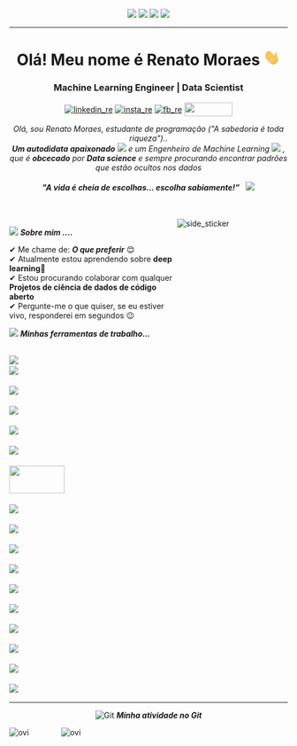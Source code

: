  <p align="center">
<img src="https://img.shields.io/badge/Idade-33-blue" />
  <img src="https://img.shields.io/badge/Focus-Machine%20Learning-red" />
  <img src="https://img.shields.io/badge/Lives-Brazil-green" />
  <img src="https://img.shields.io/badge/Languages-Português%20%26%20English-yellow" />
</p>
<hr>
<h1 align="center">Olá! Meu nome é Renato Moraes <img src="https://raw.githubusercontent.com/ABSphreak/ABSphreak/master/gifs/Hi.gif" width="30px"></h1>
<h3 align="center">Machine Learning Engineer | Data Scientist </h3>
<p align="center">
<a href="https://www.linkedin.com/in/renato-moraes-11b546272/" target="blank"><img align="center" src="https://img.shields.io/badge/LinkedIn-0077B5?style=for-the-badge&logo=linkedin&logoColor=white" alt="linkedin_re" height="25" width="99" /></a>  
<a href="https://www.instagram.com/renato.moraes.7568/" target="blank"><img align="center" src="https://img.shields.io/badge/Instagram-E4405F?style=for-the-badge&logo=instagram&logoColor=white" alt="insta_re" height="25" width="99" /></a>
<a href="https://www.facebook.com/renato.moraes.7568" target="blank"><img align="center" src="https://img.shields.io/badge/Facebook-1877F2?style=for-the-badge&logo=facebook&logoColor=white" alt="fb_re" height="25" width="99" /></a>
 <a href = "mailto: renatodev4@gmail.com"><img align="center" src="https://img.shields.io/badge/Gmail-D14836?style=for-the-badge&logo=gmail&logoColor=white" height="25" width="87" /></a>
</p>
</p>



<p align="center">
  <em>
    Olá, sou Renato Moraes, estudante de programação ("A sabedoria é toda riqueza").</a>. <br>
    <b>Um autodidata apaixonado</b> <img src="https://github.com/TheDudeThatCode/TheDudeThatCode/blob/master/Assets/Developer.gif" width="30px"> e um Engenheiro de Machine Learning</b>&nbsp;<img src="https://github.com/TheDudeThatCode/TheDudeThatCode/blob/master/Assets/Designer.gif" width="36px">&nbsp,<br>que é <b>obcecado</b>
    por <b>Data science</b> e sempre procurando encontrar padrões que estão ocultos nos dados 
  </em> 
  <br>
  <br>
  <b><i align="center">"A vida é cheia de escolhas... escolha sabiamente!”</i></b>&nbsp;&nbsp; <img src="https://media1.giphy.com/media/vVegyymxA90fkY8jkE/giphy.gif?cid=ecf05e47iw38r7pq9dwfkfmbfzewtu5acigf2aev1ddbltpi&ep=v1_gifs_search&rid=giphy.gif&ct=g" width="50" />
</p>
<br><br>
<img align="right" width=200px height=200px alt="side_sticker" src="https://media.giphy.com/media/TEnXkcsHrP4YedChhA/giphy.gif" />

<img src="https://media.giphy.com/media/iY8CRBdQXODJSCERIr/giphy.gif" width="30px">&nbsp;***Sobre mim ....***

✔ Me chame de: ***O que preferir*** 😊 <br>
✔ Atualmente estou aprendendo sobre **deep learning**🥰<br>
✔ Estou procurando colaborar com qualquer **Projetos de ciência de dados de código aberto**<br>
✔ Pergunte-me o que quiser, se eu estiver vivo, responderei em segundos 😉<br>
 
<img src="https://media.giphy.com/media/iY8CRBdQXODJSCERIr/giphy.gif" width="30px">&nbsp;***Minhas ferramentas de trabalho...***
<p align="left">
  
  <code> <img height="50" src="https://git-scm.com/images/logos/downloads/Git-Logo-1788C.svg"></code>
  <code> <img height="50" src="https://logos-world.net/wp-content/uploads/2021/10/Python-Logo.png"> </code>
  <code> <img height="50" src="https://www.vectorlogo.zone/logos/jupyter/jupyter-ar21.svg"> </code>
  <code> <img height="50" src="https://www.vectorlogo.zone/logos/w3_html5/w3_html5-ar21.svg"> </code>
  <code> <img height="50" src="https://www.vectorlogo.zone/logos/mysql/mysql-ar21.svg"> </code>
  <code> <img height="50" src="https://www.vectorlogo.zone/logos/sqlite/sqlite-ar21.svg"> </code>
  <code> <img height="50" src="https://matplotlib.org/3.1.1/_static/logo2_compressed.svg" width='100'> </code>
  <code> <img height="50" src="https://upload.wikimedia.org/wikipedia/commons/thumb/e/ed/Pandas_logo.svg/768px-Pandas_logo.svg.png"> </code>
  <code> <img height="50" src="https://static.djangoproject.com/img/logos/django-logo-positive.svg"> </code>
  <code> <img height="50" src="https://www.vectorlogo.zone/logos/pocoo_flask/pocoo_flask-ar21.svg"> </code>
  <code> <img height="50" src="https://www.vectorlogo.zone/logos/heroku/heroku-ar21.svg"> </code>
  <code> <img height="50" src="https://www.vectorlogo.zone/logos/numpy/numpy-ar21.svg"> </code>
  <code> <img height="50" src="https://raw.githubusercontent.com/valohai/ml-logos/master/scipy.svg"> </code>
  <code> <img height="50" src="https://www.vectorlogo.zone/logos/netlifyapp_watercss/netlifyapp_watercss-ar21.svg"> </code>
  <code> <img height="50" src="https://seeklogo.com/images/S/scikit-learn-logo-8766D07E2E-seeklogo.com.png"> </code>
  <code> <img height="50" src="https://www.vectorlogo.zone/logos/tensorflow/tensorflow-ar21.svg"> </code>
  <code> <img height="50" src="https://cdn.icon-icons.com/icons2/2699/PNG/512/pytorch_logo_icon_169823.png"> </code>
  <hr>
  <p align="center">
 <img src="https://media.giphy.com/media/W5eoZHPpUx9sapR0eu/giphy.gif" width="30px" alt="Git"/>&nbsp;<i><b>Minha atividade no Git</b></i></p>
 
<p><img align="left" src="https://github-readme-stats.vercel.app/api/top-langs?username=RenatoDev4&show_icons=true&locale=en&layout=compact&theme=chartreuse-dark" alt="ovi" /></p>
<p>&nbsp;<img align="right" src="https://github-readme-stats.vercel.app/api?username=RenatoDev4&show_icons=true&locale=en&theme=chartreuse-dark" alt="ovi" width="410" /></p>
<br><br><br><br><br>
